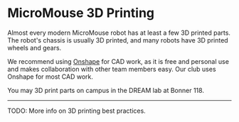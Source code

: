 # MicroMouse 3D Printing

Almost every modern MicroMouse robot has at least a few 3D printed parts. The robot's chassis is usually 3D printed, and many robots have 3D printed wheels and gears.

We recommend using [Onshape](https://www.onshape.com/) for CAD work, as it is free and personal use and makes collaboration with other team members easy. Our club uses Onshape for most CAD work.

You may 3D print parts on campus in the DREAM lab at Bonner 118.

---

TODO: More info on 3D printing best practices.
